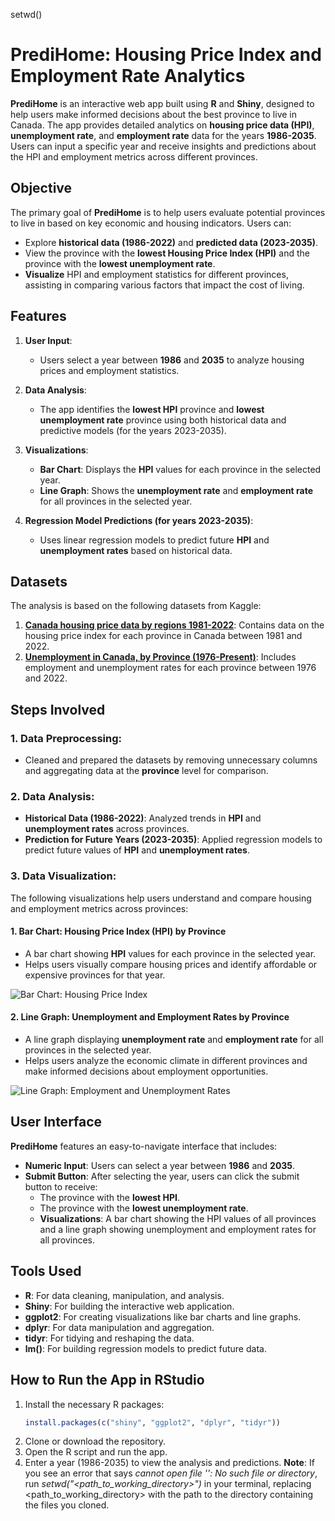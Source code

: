 
setwd()

# PrediHome: Housing Price Index and Employment Rate Analytics

**PrediHome** is an interactive web app built using **R** and **Shiny**, designed to help users make informed decisions about the best province to live in Canada. The app provides detailed analytics on **housing price data (HPI)**, **unemployment rate**, and **employment rate** data for the years **1986-2035**. Users can input a specific year and receive insights and predictions about the HPI and employment metrics across different provinces.

## Objective

The primary goal of **PrediHome** is to help users evaluate potential provinces to live in based on key economic and housing indicators. Users can:
- Explore **historical data (1986-2022)** and **predicted data (2023-2035)**.
- View the province with the **lowest Housing Price Index (HPI)** and the province with the **lowest unemployment rate**.
- **Visualize** HPI and employment statistics for different provinces, assisting in comparing various factors that impact the cost of living.

## Features

1. **User Input**:
   - Users select a year between **1986** and **2035** to analyze housing prices and employment statistics.
   
2. **Data Analysis**:
   - The app identifies the **lowest HPI** province and **lowest unemployment rate** province using both historical data and predictive models (for the years 2023-2035).
   
3. **Visualizations**:
   - **Bar Chart**: Displays the **HPI** values for each province in the selected year.
   - **Line Graph**: Shows the **unemployment rate** and **employment rate** for all provinces in the selected year.

4. **Regression Model Predictions (for years 2023-2035)**:
   - Uses linear regression models to predict future **HPI** and **unemployment rates** based on historical data.

## Datasets

The analysis is based on the following datasets from Kaggle:

1. [**Canada housing price data by regions 1981-2022**](https://www.kaggle.com/datasets/anki112279/canada-housing-price-data-by-regions-19812022): Contains data on the housing price index for each province in Canada between 1981 and 2022.
2. [**Unemployment in Canada, by Province (1976-Present)**](https://www.kaggle.com/datasets/pienik/unemployment-in-canada-by-province-1976-present): Includes employment and unemployment rates for each province between 1976 and 2022.

## Steps Involved

### 1. **Data Preprocessing**:
   - Cleaned and prepared the datasets by removing unnecessary columns and aggregating data at the **province** level for comparison.

### 2. **Data Analysis**:
   - **Historical Data (1986-2022)**: Analyzed trends in **HPI** and **unemployment rates** across provinces.
   - **Prediction for Future Years (2023-2035)**: Applied regression models to predict future values of **HPI** and **unemployment rates**.

### 3. **Data Visualization**:
   The following visualizations help users understand and compare housing and employment metrics across provinces:

#### 1. **Bar Chart**: Housing Price Index (HPI) by Province
   - A bar chart showing **HPI** values for each province in the selected year.
   - Helps users visually compare housing prices and identify affordable or expensive provinces for that year.

   ![Bar Chart: Housing Price Index](plots/hpi-bar-chart.png)

#### 2. **Line Graph**: Unemployment and Employment Rates by Province
   - A line graph displaying **unemployment rate** and **employment rate** for all provinces in the selected year.
   - Helps users analyze the economic climate in different provinces and make informed decisions about employment opportunities.

   ![Line Graph: Employment and Unemployment Rates](plots/line-graph-unemployment-employment.png)

## User Interface

**PrediHome** features an easy-to-navigate interface that includes:

- **Numeric Input**: Users can select a year between **1986** and **2035**.
- **Submit Button**: After selecting the year, users can click the submit button to receive:
  - The province with the **lowest HPI**.
  - The province with the **lowest unemployment rate**.
  - **Visualizations**: A bar chart showing the HPI values of all provinces and a line graph showing unemployment and employment rates for all provinces.

## Tools Used

- **R**: For data cleaning, manipulation, and analysis.
- **Shiny**: For building the interactive web application.
- **ggplot2**: For creating visualizations like bar charts and line graphs.
- **dplyr**: For data manipulation and aggregation.
- **tidyr**: For tidying and reshaping the data.
- **lm()**: For building regression models to predict future data.

## How to Run the App in RStudio

1. Install the necessary R packages:
   ```r
   install.packages(c("shiny", "ggplot2", "dplyr", "tidyr"))

2. Clone or download the repository.
3. Open the R script and run the app.
4. Enter a year (1986-2035) to view the analysis and predictions.
**Note**: If you see an error that says *cannot open file '<filename>': No such file or directory*, run *setwd("<path_to_working_directory>")* in your terminal, replacing <path_to_working_directory> with the path to the directory containing the files you cloned.
